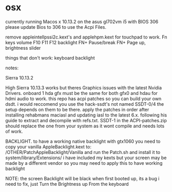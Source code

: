 # osx

currently running Macos x 10.13.2 on the asus gl702vm i5 with BIOS 306
please update Bios to 306 to use the Acpi Files.

remove appleintellpssi2c.kext's and applehpm.kext for touchpad to work.
Fn keys
volume F10 F11 F12
backlight FN+ Pause/break FN+ Page up, brightness slider


things that don't work:
keyboard backlight 


notes:

Sierra 10.13.2

High Sierra 10.13.3 works but theres Graphics issues with the latest Nvidia Drivers. 
onboard 1 hda gfx must be the same for both gfx0 and hdau for hdmi audio to work. 
this repo has acpi patches so you can build your own dsdt. 
i would reccomend you use the hack-ssdt's not named SSDT-0/4 the setup depends on them to be there. 
apply the patches in order after installing rehabmans maciasl and updating iasl to the latest 6.x. 
following his guide to extract and decompile with refs.txt. 
SSDT-1 in the ACPI-patches.zip should replace the one from your system as it wont compile and needs lots of work.

BACKLIGHT.
to have a working native backlight with gtx1060 you need to copy your vanilla AppleBacklight.kext
to: /OTHER/PatchAppleBacklight/Vanilla and run the Patch.sh and install it to system/library/Extensions/
i have included my kexts but your screen may be made by a different vendor so you may need to apply this to have working backlight

NOTE: the screen Backlight will be black when first booted up, its a bug i need to fix, just Turn the Brightness up From the keyboard
